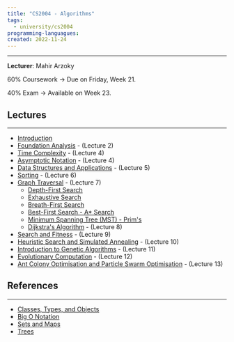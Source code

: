 ```yaml
---
title: "CS2004 - Algorithms"
tags:
  - university/cs2004
programming-languagues:
created: 2022-11-24
---
```

---
**Lecturer**: Mahir Arzoky

60% Coursework -> Due on Friday, Week 21.

40% Exam -> Available on Week 23.

## Lectures
---
- [Introduction](notes/university/alg-intro.md)
- [Foundation Analysis](notes/university/alg-foundation-analysis.md) - (Lecture 2)
- [Time Complexity](notes/university/time-complexity.md) - (Lecture 4)
- [Asymptotic Notation](notes/university/asymptotic-analysis.md) - (Lecture 4)
- [Data Structures and Applications](notes/university/data-structures.md) - (Lecture 5)
- [Sorting](notes/general/sorting.md) - (Lecture 6)
- [Graph Traversal](notes/general/graphs.md) - (Lecture 7)
    - [Depth-First Search](notes/university/depth-first-search.md)
    - [Exhaustive Search](notes/university/exhaustive-search.md)
    - [Breath-First Search](notes/university/breadth-first-search.md)
    - [Best-First Search - A* Search](notes/university/best-first-search.md)
    - [Minimum Spanning Tree (MST) - Prim's](notes/general/minimum-spanning-tree.md)
    - [Dijkstra's Algorithm](notes/general/dijkstra-algorithm.md) - (Lecture 8)
- [Search and Fitness](notes/university/search-and-fitness.md) - (Lecture 9)
- [Heuristic Search and Simulated Annealing](notes/university/hc-and-sa.md) - (Lecture 10)
- [Introduction to Genetic Algorithms](notes/university/intro-gen-algorithms.md) - (Lecture 11)
- [Evolutionary Computation](notes/university/evolutionary-programming.md) - (Lecture 12)
- [Ant Colony Optimisation and Particle Swarm Optimisation](notes/university/aco-and-pso.md) - (Lecture 13)

## References
---
- [Classes, Types, and Objects](notes/university/classes-types-objects.md)
- [Big O Notation](notes/general/big-o-notation.md)
- [Sets and Maps](notes/general/sets-and-maps.md)
- [Trees](notes/general/trees.md)